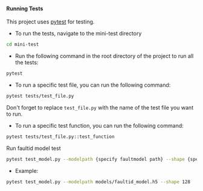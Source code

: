#### Running Tests

This project uses [pytest](https://docs.pytest.org/en/stable/) for testing. 

- To run the tests, navigate to the mini-test directory
```bash
cd mini-test
```

- Run the following command in the root directory of the project to run all the tests:
```bash
pytest
```

- To run a specific test file, you can run the following command:
```bash
pytest tests/test_file.py
```
 Don't forget to replace `test_file.py` with the name of the test file you want to run.

- To run a specific test function, you can run the following command:
```bash
pytest tests/test_file.py::test_function
```

Run faultid model test
```bash
pytest test_model.py --modelpath {specify faultmodel path} --shape {specify input shape}
```

- Example:
```bash
pytest test_model.py --modelpath models/faultid_model.h5 --shape 128
```